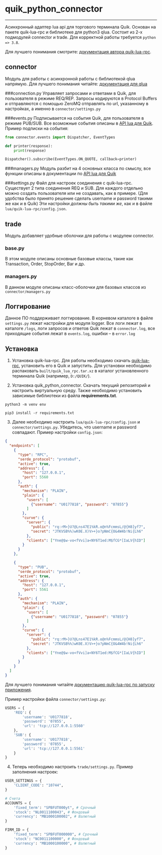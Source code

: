 # quik_python_connector
------------------------
Асинхронный адаптер lua api для торгового терминала Quik. Основан на пакете quik-lua-rpc и библиотеке для python3 qlua. 
Состоит из 2-х подмодулей connector и trade. Для корректной работы требуется `python => 3.8`.
 
Для лучшего понимания смотрите: [документация автора quik-lua-rpc](https://github.com/Enfernuz/quik-lua-rpc#quik-lua-rpc).


## connector
Модуль для работы с асинхронной работы с библиотекой qlua напрямую. Для лучшего понимания читайте: [документация для qlua](https://gitlab.com/abrosimov.a.a/qlua/-/wikis/home)

###connection.py
Управляет запросами и ответами в Quik, для пользователя в режиме REQ/REP. Запросы кодируются в Protocol Buffers и отправляются с помощью ZeroMQ 
отправлять по url, указанному в настройках, а именно в `connector/settings.py`

###events.py
Подписывается на события Quik, для пользователя в режиме PUB/SUB. Все возможные события описаны в [API lua для Quik](http://luaq.ru/).
Пример подписки на события:

```python
from connector.events import Dispatcher, EventTypes

def printer(response):
    print(response)

Dispatcher().subscribe(EventTypes.ON_QUOTE, callback=printer)
```

###managers.py
Модуль разбит на 4 основных класса по смыслу, все функции описаны в документации по [API lua для Quik](http://luaq.ru/)

###settings.py
Файл для настроек соединения с quik-lua-rpc. Существует 2 типа соединения REQ и SUB. 
Для каждого отдельно можно создать пользователя или не создавать, как в примере. 
(Для удобства было принято решение сделать username и password такими же как и в Quik) 
Эти настройки *должны быть такими же*, как и в файле `lua/quik-lua-rpc/config.json`.

## trade
Модуль добавляет удобные оболочки для работы с модулем connector. 

### base.py
В этом модуле описаны основные базовые классы, такие как Transaction, Order, StopOrder, Bar и др.

### managers.py
В данном модуле описаны класс-оболочки для базовых классов из `connector/managers.py`

## Логгирование
Данное ПО поддерживает логгирование. В корневом каталоге в файле `settings.py` лежат 
настройки для модуля logger. Все логи лежат в каталоге `/logs`, логи запросов и ответов Quik лежат в `connector.log`, 
все приходящие события лежат в `events.log`, ошибки – в `error.log`


## Установка
1. Установка quik-lua-rpc. Для работы необходимо скачать [quik-lua-rpc](https://github.com/BelovN/quik-lua-rpc), установить его в Quik и запустить.
Для установки необходимо распаковать `built/quik_lua_rpc.tar.xz` в каталог установленного терминала Quik (например, `D:/QUIK/`).


2. Установка quik_python_connector. Скачать текущий репозиторий и настроить виртуальную среду.
Также необходимо установить зависимые библиотеки из файла **requirements.txt**. 

```
python3 -m venv env

pip3 install -r requirements.txt
```

3. Далее необходимо настроить `lua/quik-lua-rpc/config.json` и `connector/settings.py`. 
   Убедитесь, что username и password совпадают. Пример настройки `config.json`:
   
```json
{
  "endpoints": [
    {
      "type": "RPC",
      "serde_protocol": "protobuf",
      "active": true,
      "address": {
        "host": "127.0.0.1",
        "port": 5560
      },
      "auth": {
        "mechanism": "PLAIN",
        "plain": {
          "users": [
            {"username": "U0177818", "password": "07855"}
          ]
        },
        "curve": {
          "server": {
            "public": "rq:rM>}U?@Lns47E1%kR.o@n%FcmmsL/@{H8]yf7",
            "secret": "JTKVSB%%)wK0E.X)V>+}o?pNmC{O&4W4b!Ni{Lh6"
          },
          "clients": ["Yne@$w-vo<fVvi]a<NY6T1ed:M$fCG*[IaLV{hID"]
        }
      }
    },

    {
      "type": "PUB",
      "serde_protocol": "protobuf",
      "active": true,
      "address": {
        "host": "127.0.0.1",
        "port": 5561
      },
      "auth": {
        "mechanism": "PLAIN",
        "plain": {
          "users": [
            {"username": "U0177818", "password": "07855"}
          ]
        },
        "curve": {
          "server": {
            "public": "rq:rM>}U?@Lns47E1%kR.o@n%FcmmsL/@{H8]yf7",
            "secret": "JTKVSB%%)wK0E.X)V>+}o?pNmC{O&4W4b!Ni{Lh6"
          },
          "clients": ["Yne@$w-vo<fVvi]a<NY6T1ed:M$fCG*[IaLV{hID"]
        }
      }
    }
  ]
}

```
Для лучшего понимания читайте [документацию quik-lua-rpc по запуску приложения](https://github.com/Enfernuz/quik-lua-rpc#%D0%B7%D0%B0%D0%BF%D1%83%D1%81%D0%BA-%D0%BF%D1%80%D0%BE%D0%B3%D1%80%D0%B0%D0%BC%D0%BC%D1%8B).

Пример настройки файла `connector/settings.py`:

```python
USERS = {
    'REQ': {
        'username': 'U0177818',
        'password': '07855',
        'url': 'tcp://127.0.0.1:5560'
    },
    'SUB': {
        'username': 'U0177818',
        'password': '07855',
        'url': 'tcp://127.0.0.1:5561'
    }
}
```

4. Теперь необходимо настроить `trade/settings.py`. Пример заполнения настроек:

```python
USER_SETTINGS = {
    'CLIENT_CODE': "10744",
}

# Cчета
ACCOUNTS = {
    'fixed_term': "SPBFUT000yt", # Срочный 
    'stock': "NL0011100043", # Фондовый
    'currency': "MB1000100002", # Валютный
}

FIRM_ID = {
    'fixed_term': "SPBFUT000000", # Срочный
    'stock': "NC0011100000", # Фондовый
    'currency': "MB1000100000", # Валютный
}
```